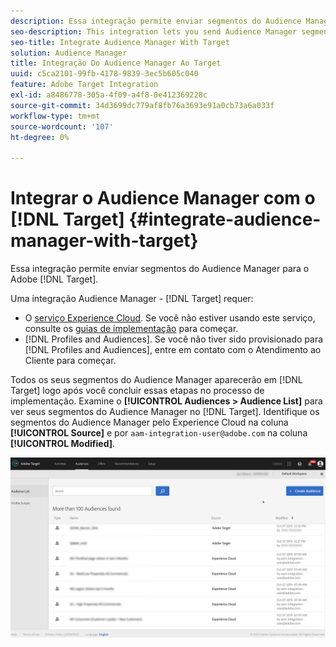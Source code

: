 ```yaml
---
description: Essa integração permite enviar segmentos do Audience Manager para o Target.
seo-description: This integration lets you send Audience Manager segments to Target.
seo-title: Integrate Audience Manager With Target
solution: Audience Manager
title: Integração Do Audience Manager Ao Target
uuid: c5ca2101-99fb-4178-9839-3ec5b605c040
feature: Adobe Target Integration
exl-id: a8486778-305a-4f09-a4f8-0e412369228c
source-git-commit: 34d3699dc779af8fb76a3693e91a0cb73a6a033f
workflow-type: tm+mt
source-wordcount: '107'
ht-degree: 0%

---
```


# Integrar o Audience Manager com o [!DNL Target] {#integrate-audience-manager-with-target}

Essa integração permite enviar segmentos do Audience Manager para o Adobe [!DNL Target].

Uma integração Audience Manager - [!DNL Target] requer:

* O [serviço Experience Cloud](https://experienceleague.adobe.com/docs/id-service/using/home.html?lang=pt-BR). Se você não estiver usando este serviço, consulte os [guias de implementação](https://experienceleague.adobe.com/docs/id-service/using/implementation/implementation-guides.html?lang=pt-BR) para começar.
* [!DNL Profiles and Audiences]. Se você não tiver sido provisionado para [!DNL Profiles and Audiences], entre em contato com o Atendimento ao Cliente para começar.

Todos os seus segmentos do Audience Manager aparecerão em [!DNL Target] logo após você concluir essas etapas no processo de implementação. Examine o **[!UICONTROL Audiences > Audience List]** para ver seus segmentos do Audience Manager no [!DNL Target]. Identifique os segmentos do Audience Manager pelo Experience Cloud na coluna **[!UICONTROL Source]** e por `aam-integration-user@adobe.com` na coluna **[!UICONTROL Modified]**.

![](../assets/target.png)
